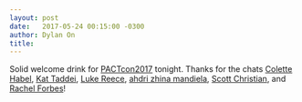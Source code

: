 ```yaml
---
layout: post
date:   2017-05-24 00:15:00 -0300
author: Dylan On
title:
---
```


Solid welcome drink for [PACTcon2017](https://conference.pact.ca) tonight. Thanks for the chats [Colette Habel](https://twitter.com/clettiehabs), [Kat Taddei](https://twitter.com/KatTaddei), [Luke Reece](https://twitter.com/lareece93), [ahdri zhina mandiela](https://twitter.com/azmandiela), [Scott Christian](https://twitter.com/scottwchris), and [Rachel Forbes](http://dreamingcanada.ca/en/the-performance)!